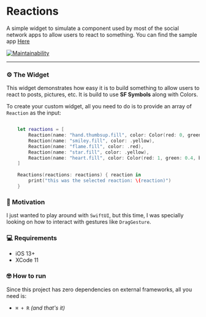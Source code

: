# Reactions

A simple widget to simulate a component used by most of the social network apps to allow users to react to something.
You can find the sample app [Here](https://github.com/caiobzen/reactions-sample-app)

[![Maintainability](https://api.codeclimate.com/v1/badges/72de20a3bcfa58cfa2c6/maintainability)](https://codeclimate.com/github/caiobzen/post-reactions-swiftui/maintainability)

--- 

### ⚙️ The Widget

This widget demonstrates how easy it is to build something to allow users to react to posts, pictures, etc. It is build to use **SF Symbols** along with Colors.

To create your custom widget, all you need to do is to provide an array of `Reaction` as the input:
```swift

    let reactions = [
        Reaction(name: "hand.thumbsup.fill", color: Color(red: 0, green: 0.8, blue: 1)),
        Reaction(name: "smiley.fill", color: .yellow),
        Reaction(name: "flame.fill", color: .red),
        Reaction(name: "star.fill", color: .yellow),
        Reaction(name: "heart.fill", color: Color(red: 1, green: 0.4, blue: 0.3)),
    ]
    
    Reactions(reactions: reactions) { reaction in 
        print("this was the selected reaction: \(reaction)")
    }
```



### 🚂 Motivation
I just wanted to play around with `SwiftUI`, but this time, I was specially looking on how to interact with gestures like `DragGesture`.

### 💻 Requirements
- iOS 13+
- XCode 11

### 🤓 How to run
Since this project has zero dependencies on external frameworks, all you need is:
- `⌘ + R` *(and that's it)*
